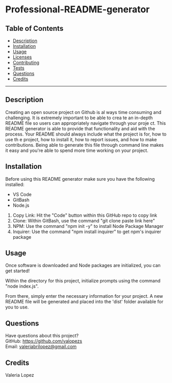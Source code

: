 # Professional-README-generator

## Table of Contents
  * [Description](#description)
  * [Installation](#installation)
  * [Usage](#usage)
  * [Licenses](#licenses)
  * [Contributing](#contributing)
  * [Tests](#tests)
  * [Questions](#questions)
  * [Credits](#credits)
-----
## Description
Creating an open source project on Github is al
ways time consuming and challenging. It is extremely important to be able to crea
te an in-depth README file so users can appropriately navigate through your proje
ct. This README generator is able to provide that functionality and aid with the 
process. Your README should always include what the project is for, how to use th
e project, how to install it, how to report issues, and how to make contributions. Being able to generate this file through command line makes it easy and you're 
able to spend more time working on your project.

## Installation
Before using this README generator make sure you have the following installed:

* VS Code 
* GitBash
* Node.js

1. Copy Link: Hit the "Code" button within this GitHub repo to copy link
2. Clone: Within GitBash, use the command "git clone paste link here"
3. NPM: Use the command "npm init -y" to install Node Package Manager
4. Inquirer: Use the command "npm install inquirer" to get npm's inquirer package

## Usage
Once software is downloaded and Node packages are initialized, you can get started!

Within the directory for this project, initialize prompts using the command "node index.js".

From there, simply enter the necessary information for your project. A new README file will be generated and placed into the 'dist' folder available for you to use.

## Questions
Have questions about this project?  
GitHub: https://github.com/valopezs  
Email: valeriabrilopez@gmail.com

## Credits
Valeria Lopez